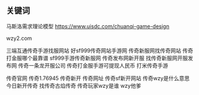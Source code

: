 ## 关键词

马斯洛需求理论模型
https://www.uisdc.com/chuanqi-game-design

wzy2.com

三端互通传奇手游找服网站	好sf999传奇网站手游网
传奇新服网找传奇网站	传奇打金服哪个最靠谱
sf999手游传奇新服网	传奇发布网新开服
找传奇新服网开服发布网	传奇一条龙开服公司
传奇打金服手游可提现人民币	打米传奇手游

传奇官网
传奇1.76945
传奇新开
传奇网址
传奇sf新开网站
传奇wzy是什么意思
今日新开传奇
找传奇古焰传奇
传奇玩家wzy是谁
wzy他爹